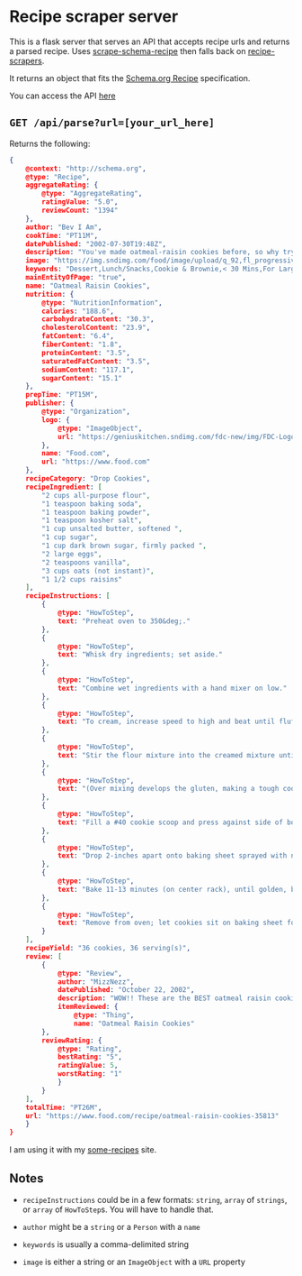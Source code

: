 # Recipe scraper server

This is a flask server that serves an API that accepts recipe urls and returns a parsed recipe. Uses [scrape-schema-recipe](https://github.com/micahcochran/scrape-schema-recipe) then falls back on [recipe-scrapers](https://github.com/hhursev/recipe-scrapers).

It returns an object that fits the [Schema.org Recipe](https://schema.org/Recipe) specification.

You can access the API [here](https://recipe-parser.azurewebsites.net/api)

## `GET /api/parse?url=[your_url_here]`

Returns the following:

```json
{
    @context: "http://schema.org",
    @type: "Recipe",
    aggregateRating: {
        @type: "AggregateRating",
        ratingValue: "5.0",
        reviewCount: "1394"
    },
    author: "Bev I Am",
    cookTime: "PT11M",
    datePublished: "2002-07-30T19:48Z",
    description: "You've made oatmeal-raisin cookies before, so why try these? Because they're moist, chewy and loaded with raisins - and they're better than any you've tried before! From Cuisine Magazine",
    image: "https://img.sndimg.com/food/image/upload/q_92,fl_progressive,w_1200,c_scale/v1/img/recipes/35/81/3/KU3JVxMDRriISEG3KdPy_0S9A9740.jpg",
    keywords: "Dessert,Lunch/Snacks,Cookie & Brownie,< 30 Mins,For Large Groups,Oven",
    mainEntityOfPage: "true",
    name: "Oatmeal Raisin Cookies",
    nutrition: {
        @type: "NutritionInformation",
        calories: "188.6",
        carbohydrateContent: "30.3",
        cholesterolContent: "23.9",
        fatContent: "6.4",
        fiberContent: "1.8",
        proteinContent: "3.5",
        saturatedFatContent: "3.5",
        sodiumContent: "117.1",
        sugarContent: "15.1"
    },
    prepTime: "PT15M",
    publisher: {
        @type: "Organization",
        logo: {
            @type: "ImageObject",
            url: "https://geniuskitchen.sndimg.com/fdc-new/img/FDC-Logo.png"
        },
        name: "Food.com",
        url: "https://www.food.com"
    },
    recipeCategory: "Drop Cookies",
    recipeIngredient: [
        "2 cups all-purpose flour",
        "1 teaspoon baking soda",
        "1 teaspoon baking powder",
        "1 teaspoon kosher salt",
        "1 cup unsalted butter, softened ",
        "1 cup sugar",
        "1 cup dark brown sugar, firmly packed ",
        "2 large eggs",
        "2 teaspoons vanilla",
        "3 cups oats (not instant)",
        "1 1/2 cups raisins"
    ],
    recipeInstructions: [
        {
            @type: "HowToStep",
            text: "Preheat oven to 350&deg;."
        },
        {
            @type: "HowToStep",
            text: "Whisk dry ingredients; set aside."
        },
        {
            @type: "HowToStep",
            text: "Combine wet ingredients with a hand mixer on low."
        },
        {
            @type: "HowToStep",
            text: "To cream, increase speed to high and beat until fluffy and the color lightens."
        },
        {
            @type: "HowToStep",
            text: "Stir the flour mixture into the creamed mixture until no flour is visible."
        },
        {
            @type: "HowToStep",
            text: "(Over mixing develops the gluten, making a tough cookie.) Now add the oats and raisins; stir to incorporate."
        },
        {
            @type: "HowToStep",
            text: "Fill a #40 cookie scoop and press against side of bowl, pulling up to level dough (to measure 2 tablespoons of dough)."
        },
        {
            @type: "HowToStep",
            text: "Drop 2-inches apart onto baking sheet sprayed with nonstick spray."
        },
        {
            @type: "HowToStep",
            text: "Bake 11-13 minutes (on center rack), until golden, but still moist beneath cracks on top."
        },
        {
            @type: "HowToStep",
            text: "Remove from oven; let cookies sit on baking sheet for 2 minutes before transferring to a wire rack to cool."
        }
    ],
    recipeYield: "36 cookies, 36 serving(s)",
    review: [
        {
            @type: "Review",
            author: "MizzNezz",
            datePublished: "October 22, 2002",
            description: "WOW!! These are the BEST oatmeal raisin cookies ever!! Soft, moist, chewy, the texture is perfect! I used unsalted butter and added 1/2 t cinnamon. These cookies are as good as any bakery sells. This will be my oatmeal cookie recipe from now on! Thanks Bev!!!",
            itemReviewed: {
                @type: "Thing",
                name: "Oatmeal Raisin Cookies"
        },
        reviewRating: {
            @type: "Rating",
            bestRating: "5",
            ratingValue: 5,
            worstRating: "1"
            }
        }
    ],
    totalTime: "PT26M",
    url: "https://www.food.com/recipe/oatmeal-raisin-cookies-35813"
    }
}
```

I am using it with my [some-recipes](https://github.com/boonepeter/some-recipes) site.

## Notes

- `recipeInstructions` could be in a few formats: `string`, `array` of `strings`, or `array` of `HowToStep`s. You will have to handle that.

- `author` might be a `string` or a `Person` with a `name`
- `keywords` is usually a comma-delimited string
- `image` is either a string or an `ImageObject` with a `URL` property
